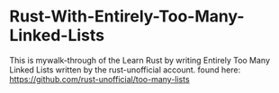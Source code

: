 # Rust-With-Entirely-Too-Many-Linked-Lists
This is mywalk-through of the Learn Rust by writing Entirely Too Many Linked Lists written by the rust-unofficial account. found here: https://github.com/rust-unofficial/too-many-lists
